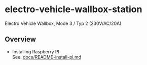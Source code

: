 # electro-vehicle-wallbox-station
Electro Vehicle Wallbox, Mode 3 / Typ 2 (230V/AC/20A)

## Overview

* Installing Raspberry PI  
  See: [docs/README-install-pi.md](docs/README-install-pi.md)
